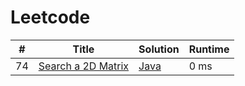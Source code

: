 # Leetcode

| # | Title | Solution | Runtime |
|---| ----- | -------- | ------- |
|74|[ Search a 2D Matrix](https://leetcode.com/problems/search-a-2d-matrix/)|[Java](./solutions/74.%20Search%20a%202D%20Matrix.java)|0 ms|
